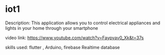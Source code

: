 # iot1

Description: This application allows you to control electrical appliances and lights in your home through your smartphone

video link: https://www.youtube.com/watch?v=Faypvav0_Xk&t=37s

skills used: flutter , Arduino, firebase Realtime database 

